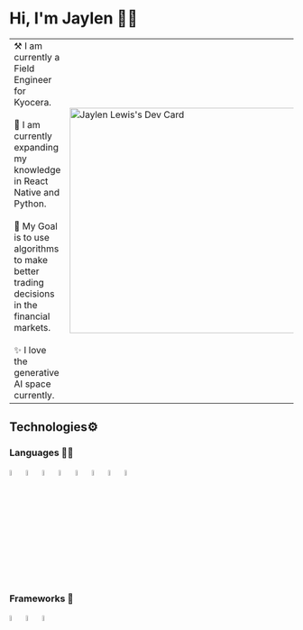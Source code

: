 # Hi, I'm Jaylen 👋🏼
<table>
  <tr>
    <td valign="center">
      ⚒️ I am currently a Field Engineer for Kyocera. <br><br>
      🌱 I am currently expanding my knowledge in React Native and Python. <br><br>
      🎯 My Goal is to use algorithms to make better trading decisions in the financial markets. <br><br>
      ✨ I love the generative AI space currently. <br>
    </td>
    <td >
      <a href="https://app.daily.dev/jaylen826"><img src="https://api.daily.dev/devcards/d1036cf1688d41a9ad370b1ea50d3a2c.png?r=p4w" width="400" alt="Jaylen Lewis's Dev Card"/></a>
    </td>
  </tr>
</table>

## Technologies⚙️ 

### Languages ✍🏼 
<img src="https://github.com/Jaylen826/jaylen826/assets/40022965/40ced34e-27b2-4330-97f5-4b1cd8d5583a" width="5%" alt="html"/> <img src="https://github.com/Jaylen826/jaylen826/assets/40022965/47597513-78ad-4101-ae37-da7a69625908" width="5%" alt ="css"/> <img src="https://github.com/Jaylen826/jaylen826/assets/40022965/f12d78e9-5b42-4f58-a0c4-f2b8d43fae86" width="5%" alt="javascript"/> <img src="https://github.com/Jaylen826/jaylen826/assets/40022965/6f1d16a8-51e1-42cc-bf89-8907a858fa46" width="5%" alt="c++"/>
<img src="https://github.com/Jaylen826/jaylen826/assets/40022965/0cf29d58-182d-4248-8169-cf0331adafc4" width="5%" alt="python"/> <img src="https://github.com/Jaylen826/jaylen826/assets/40022965/561ecccc-92c1-4970-a128-b1e4588219b7" width="5%" alt="react"/> <img src="https://github.com/Jaylen826/jaylen826/assets/40022965/392ff0d2-0c71-4989-b290-45e449320c1b" width="5%" alt="ruby"/> <img src="https://github.com/Jaylen826/jaylen826/assets/40022965/dc86e758-9022-4e30-8ad1-bb39b397cd98" width="5%" alt="mysql"/>

### Frameworks 🛞
<img src="https://github.com/Jaylen826/jaylen826/assets/40022965/5b9ad129-a80a-4255-9077-89b05217b093" width="5%" alt="bootstrap"/> <img src="https://angular.io/assets/images/logos/angularjs/AngularJS-Shield.svg" width="5%" alt="angular"/> <img src="https://miro.medium.com/v2/resize:fit:400/1*eRErB-NQYgwF52eUUK_kkQ.png" width="5%" alt="rails"/>
